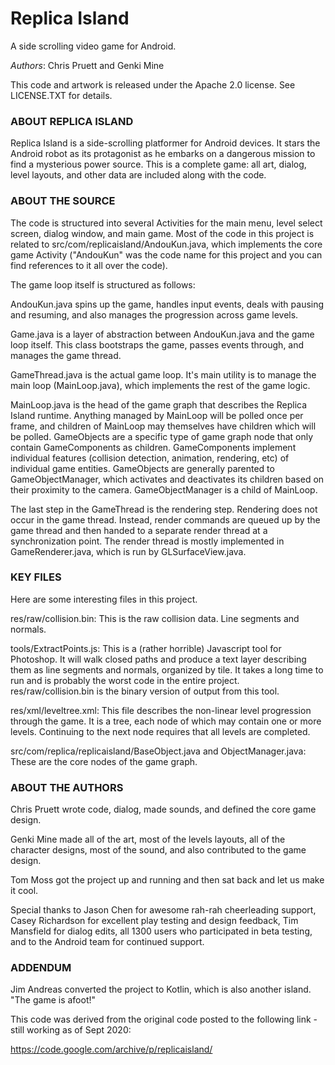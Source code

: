 # Replica Island

A side scrolling video game for Android.

*Authors*: Chris Pruett and Genki Mine

This code and artwork is released under the Apache 2.0 license.  See LICENSE.TXT for details.

### ABOUT REPLICA ISLAND

Replica Island is a side-scrolling platformer for Android devices.
It stars the Android robot as its protagonist as he embarks on a dangerous mission
to find a mysterious power source.  This is a complete game: all art, dialog, level layouts,
and other data are included along with the code.

### ABOUT THE SOURCE

The code is structured into several Activities for the main menu, level select screen, dialog window, and main game.
Most of the code in this project is related to src/com/replicaisland/AndouKun.java,
which implements the core game Activity ("AndouKun" was the code name for this project
and you can find references to it all over the code).

The game loop itself is structured as follows:

AndouKun.java spins up the game, handles input events, deals with pausing and resuming,
and also manages the progression across game levels.

Game.java is a layer of abstraction between AndouKun.java and the game loop itself.
This class bootstraps the game, passes events through, and manages the game thread.

GameThread.java is the actual game loop.  It's main utility is to manage the main loop (MainLoop.java),
which implements the rest of the game logic.

MainLoop.java is the head of the game graph that describes the Replica Island runtime.
Anything managed by MainLoop will be polled once per frame, and children of MainLoop may
themselves have children which will be polled.  GameObjects are a specific type of game graph node
that only contain GameComponents as children.  GameComponents implement individual features
(collision detection, animation, rendering, etc) of individual game entities.
GameObjects are generally parented to GameObjectManager, which activates
and deactivates its children based on their proximity to the camera.
GameObjectManager is a child of MainLoop.

The last step in the GameThread is the rendering step.
Rendering does not occur in the game thread.  Instead, render commands are queued up by the game thread
and then handed to a separate render thread at a synchronization point.
The render thread is mostly implemented in GameRenderer.java, which is run by GLSurfaceView.java.

### KEY FILES

Here are some interesting files in this project.

res/raw/collision.bin: This is the raw collision data.  Line segments and normals.

tools/ExtractPoints.js: This is a (rather horrible) Javascript tool for Photoshop.
It will walk closed paths and produce a text layer describing them as line segments
and normals, organized by tile.  It takes a long time to run and is probably the worst code
in the entire project.  res/raw/collision.bin is the binary version of output from this tool.

res/xml/leveltree.xml: This file describes the non-linear level progression through the game.
It is a tree, each node of which may contain one or more levels.  Continuing to the next node requires
that all levels are completed.

src/com/replica/replicaisland/BaseObject.java and ObjectManager.java: These are the core nodes of the game graph.

### ABOUT THE AUTHORS

Chris Pruett wrote code, dialog, made sounds, and defined the core game design.

Genki Mine made all of the art, most of the levels layouts, all of the character designs,
most of the sound, and also contributed to the game design.

Tom Moss got the project up and running and then sat back and let us make it cool.

Special thanks to Jason Chen for awesome rah-rah cheerleading support,
Casey Richardson for excellent play testing and design feedback,
Tim Mansfield for dialog edits, all 1300 users who participated in beta testing,
and to the Android team for continued support.

### ADDENDUM

Jim Andreas converted the project to Kotlin, which is also another island.  "The game is afoot!"

This code was derived from the original code posted to the following link - still working
as of Sept 2020:

https://code.google.com/archive/p/replicaisland/
